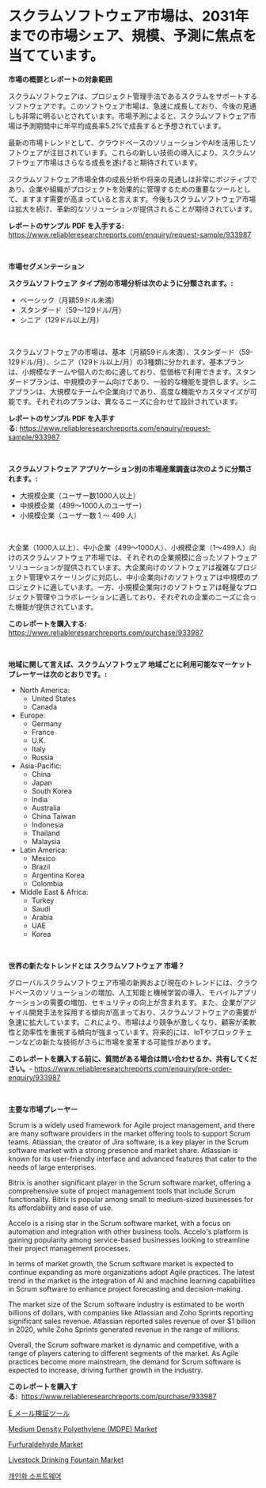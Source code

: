 <p><h1>スクラムソフトウェア市場は、2031年までの市場シェア、規模、予測に焦点を当てています。</h1></p><p><strong>市場の概要とレポートの対象範囲</strong></p>
<p><p>スクラムソフトウェアは、プロジェクト管理手法であるスクラムをサポートするソフトウェアです。このソフトウェア市場は、急速に成長しており、今後の見通しも非常に明るいとされています。市場予測によると、スクラムソフトウェア市場は予測期間中に年平均成長率5.2%で成長すると予想されています。</p><p>最新の市場トレンドとして、クラウドベースのソリューションやAIを活用したソフトウェアが注目されています。これらの新しい技術の導入により、スクラムソフトウェア市場はさらなる成長を遂げると期待されています。</p><p>スクラムソフトウェア市場全体の成長分析や将来の見通しは非常にポジティブであり、企業や組織がプロジェクトを効果的に管理するための重要なツールとして、ますます需要が高まっていると言えます。今後もスクラムソフトウェア市場は拡大を続け、革新的なソリューションが提供されることが期待されています。</p></p>
<p><strong>レポートのサンプル PDF を入手する:</strong> <a href="https://www.reliableresearchreports.com/enquiry/request-sample/933987">https://www.reliableresearchreports.com/enquiry/request-sample/933987</a></p>
<p>&nbsp;</p>
<p><strong>市場セグメンテーション</strong></p>
<p><strong>スクラムソフトウェア タイプ別の市場分析は次のように分類されます。:</strong></p>
<p><ul><li>ベーシック（月額59ドル未満）</li><li>スタンダード（59〜129ドル/月）</li><li>シニア（129ドル以上/月）</li></ul></p>
<p>&nbsp;</p>
<p><p>スクラムソフトウェアの市場は、基本（月額59ドル未満）、スタンダード（59-129ドル/月）、シニア（129ドル以上/月）の3種類に分かれます。基本プランは、小規模なチームや個人のために適しており、低価格で利用できます。スタンダードプランは、中規模のチーム向けであり、一般的な機能を提供します。シニアプランは、大規模なチームや企業向けであり、高度な機能やカスタマイズが可能です。それぞれのプランは、異なるニーズに合わせて設計されています。</p></p>
<p><strong>レポートのサンプル PDF を入手する:</strong>&nbsp;<a href="https://www.reliableresearchreports.com/enquiry/request-sample/933987">https://www.reliableresearchreports.com/enquiry/request-sample/933987</a></p>
<p>&nbsp;</p>
<p><strong> スクラムソフトウェア アプリケーション別の市場産業調査は次のように分類されます。:</strong></p>
<p><ul><li>大規模企業（ユーザー数1000人以上）</li><li>中規模企業（499～1000人のユーザー）</li><li>小規模企業（ユーザー数 1 ～ 499 人）</li></ul></p>
<p>&nbsp;</p>
<p><p>大企業（1000人以上）、中小企業（499〜1000人）、小規模企業（1〜499人）向けのスクラムソフトウェア市場では、それぞれの企業規模に合ったソフトウェアソリューションが提供されています。大企業向けのソフトウェアは複雑なプロジェクト管理やスケーリングに対応し、中小企業向けのソフトウェアは中規模のプロジェクトに適しています。一方、小規模企業向けのソフトウェアは軽量なプロジェクト管理やコラボレーションに適しており、それぞれの企業のニーズに合った機能が提供されています。</p></p>
<p><strong>このレポートを購入する:</strong>&nbsp; <a href="https://www.reliableresearchreports.com/purchase/933987">https://www.reliableresearchreports.com/purchase/933987</a></p>
<p>&nbsp;</p>
<p><strong>地域に関して言えば、スクラムソフトウェア 地域ごとに利用可能なマーケットプレーヤーは次のとおりです。:</strong></p>
<p><ul>
    <li>
        North America:
        <ul>
            <li>United States</li>
            <li>Canada</li>
        </ul>
    </li>
    <li>
        Europe:
        <ul>
            <li>Germany</li>
            <li>France</li>
            <li>U.K.</li>
            <li>Italy</li>
            <li>Russia</li>
        </ul>
    </li>
    <li>
        Asia-Pacific:
        <ul>
            <li>China</li>
            <li>Japan</li>
            <li>South Korea</li>
            <li>India</li>
            <li>Australia</li>
            <li>China Taiwan</li>
            <li>Indonesia</li>
            <li>Thailand</li>
            <li>Malaysia</li>
        </ul>
    </li>
    <li>
        Latin America:
        <ul>
            <li>Mexico</li>
            <li>Brazil</li>
            <li>Argentina Korea</li>
            <li>Colombia</li>
        </ul>
    </li>
    <li>
        Middle East & Africa:
        <ul>
            <li>Turkey</li>
            <li>Saudi</li>
            <li>Arabia</li>
            <li>UAE</li>
            <li>Korea</li>
        </ul>
    </li>
    </ul></p>
<p>&nbsp;</p>
<p><strong>世界の新たなトレンドとは スクラムソフトウェア 市場？</strong></p>
<p><p>グローバルスクラムソフトウェア市場の新興および現在のトレンドには、クラウドベースのソリューションの増加、人工知能と機械学習の導入、モバイルアプリケーションの需要の増加、セキュリティの向上が含まれます。また、企業がアジャイル開発手法を採用する傾向が高まっており、スクラムソフトウェアの需要が急速に拡大しています。これにより、市場はより競争が激しくなり、顧客が柔軟性と効率性を重視する傾向が強まっています。将来的には、IoTやブロックチェーンなどの新たな技術がさらに市場を変革する可能性があります。</p></p>
<p><strong>このレポートを購入する前に、質問がある場合は問い合わせるか、共有してください。</strong>- <a href="https://www.reliableresearchreports.com/enquiry/pre-order-enquiry/933987">https://www.reliableresearchreports.com/enquiry/pre-order-enquiry/933987</a></p>
<p>&nbsp;</p>
<p><strong>主要な市場プレーヤー</strong></p>
<p><p>Scrum is a widely used framework for Agile project management, and there are many software providers in the market offering tools to support Scrum teams. Atlassian, the creator of Jira software, is a key player in the Scrum software market with a strong presence and market share. Atlassian is known for its user-friendly interface and advanced features that cater to the needs of large enterprises.</p><p>Bitrix is another significant player in the Scrum software market, offering a comprehensive suite of project management tools that include Scrum functionality. Bitrix is popular among small to medium-sized businesses for its affordability and ease of use.</p><p>Accelo is a rising star in the Scrum software market, with a focus on automation and integration with other business tools. Accelo's platform is gaining popularity among service-based businesses looking to streamline their project management processes.</p><p>In terms of market growth, the Scrum software market is expected to continue expanding as more organizations adopt Agile practices. The latest trend in the market is the integration of AI and machine learning capabilities in Scrum software to enhance project forecasting and decision-making.</p><p>The market size of the Scrum software industry is estimated to be worth billions of dollars, with companies like Atlassian and Zoho Sprints reporting significant sales revenue. Atlassian reported sales revenue of over $1 billion in 2020, while Zoho Sprints generated revenue in the range of millions.</p><p>Overall, the Scrum software market is dynamic and competitive, with a range of players catering to different segments of the market. As Agile practices become more mainstream, the demand for Scrum software is expected to increase, driving further growth in the industry.</p></p>
<p><strong>このレポートを購入する:</strong>&nbsp;&nbsp;<a href="https://www.reliableresearchreports.com/purchase/933987">https://www.reliableresearchreports.com/purchase/933987</a></p>
<p><p><a href="https://github.com/bevdtkn4419963/Market-Research-Report-List-1/blob/main/1825077184244.md">E メール検証ツール</a></p><p><a href="https://poised-avenue-46d.notion.site/Medium-Density-Polyethylene-MDPE-Market-Furnish-Information-about-Market-Size-Market-Share-Marke-398dc765f47c4abc973f5089d2ee3705">Medium Density Polyethylene (MDPE) Market</a></p><p><a href="https://view.publitas.com/reportprime-1/furfuraldehyde-market-research-report-forecasted-for-period-from-2024-2031-by-market-type-market-application-and-region/">Furfuraldehyde Market</a></p><p><a href="https://github.com/prosalinda88/Market-Research-Report-List-3/blob/main/livestock-drinking-fountain-market.md">Livestock Drinking Fountain Market</a></p><p><a href="https://github.com/jntpkh496620/Market-Research-Report-List-1/blob/main/2929295184268.md">개인화 소프트웨어</a></p></p>